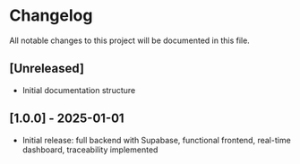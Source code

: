 # Changelog

All notable changes to this project will be documented in this file.

## [Unreleased]
- Initial documentation structure

## [1.0.0] - 2025-01-01
- Initial release: full backend with Supabase, functional frontend, real-time dashboard, traceability implemented 